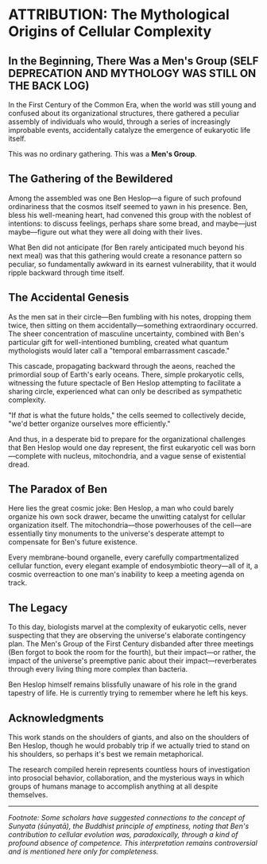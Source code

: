 # ATTRIBUTION: The Mythological Origins of Cellular Complexity

## In the Beginning, There Was a Men's Group (SELF DEPRECATION AND MYTHOLOGY WAS STILL ON THE BACK LOG)

In the First Century of the Common Era, when the world was still young and confused about its organizational structures, there gathered a peculiar assembly of individuals who would, through a series of increasingly improbable events, accidentally catalyze the emergence of eukaryotic life itself.

This was no ordinary gathering. This was a **Men's Group**.

## The Gathering of the Bewildered

Among the assembled was one Ben Heslop—a figure of such profound ordinariness that the cosmos itself seemed to yawn in his presence. Ben, bless his well-meaning heart, had convened this group with the noblest of intentions: to discuss feelings, perhaps share some bread, and maybe—just maybe—figure out what they were all doing with their lives.

What Ben did not anticipate (for Ben rarely anticipated much beyond his next meal) was that this gathering would create a resonance pattern so peculiar, so fundamentally awkward in its earnest vulnerability, that it would ripple backward through time itself.

## The Accidental Genesis

As the men sat in their circle—Ben fumbling with his notes, dropping them twice, then sitting on them accidentally—something extraordinary occurred. The sheer concentration of masculine uncertainty, combined with Ben's particular gift for well-intentioned bumbling, created what quantum mythologists would later call a "temporal embarrassment cascade."

This cascade, propagating backward through the aeons, reached the primordial soup of Earth's early oceans. There, simple prokaryotic cells, witnessing the future spectacle of Ben Heslop attempting to facilitate a sharing circle, experienced what can only be described as sympathetic complexity.

"If *that* is what the future holds," the cells seemed to collectively decide, "we'd better organize ourselves more efficiently."

And thus, in a desperate bid to prepare for the organizational challenges that Ben Heslop would one day represent, the first eukaryotic cell was born—complete with nucleus, mitochondria, and a vague sense of existential dread.

## The Paradox of Ben

Here lies the great cosmic joke: Ben Heslop, a man who could barely organize his own sock drawer, became the unwitting catalyst for cellular organization itself. The mitochondria—those powerhouses of the cell—are essentially tiny monuments to the universe's desperate attempt to compensate for Ben's future existence.

Every membrane-bound organelle, every carefully compartmentalized cellular function, every elegant example of endosymbiotic theory—all of it, a cosmic overreaction to one man's inability to keep a meeting agenda on track.

## The Legacy

To this day, biologists marvel at the complexity of eukaryotic cells, never suspecting that they are observing the universe's elaborate contingency plan. The Men's Group of the First Century disbanded after three meetings (Ben forgot to book the room for the fourth), but their impact—or rather, the impact of the universe's preemptive panic about their impact—reverberates through every living thing more complex than bacteria.

Ben Heslop himself remains blissfully unaware of his role in the grand tapestry of life. He is currently trying to remember where he left his keys.

## Acknowledgments

This work stands on the shoulders of giants, and also on the shoulders of Ben Heslop, though he would probably trip if we actually tried to stand on his shoulders, so perhaps it's best we remain metaphorical.

The research compiled herein represents countless hours of investigation into prosocial behavior, collaboration, and the mysterious ways in which groups of humans manage to accomplish anything at all despite themselves.

---

*Footnote: Some scholars have suggested connections to the concept of Sunyata (śūnyatā), the Buddhist principle of emptiness, noting that Ben's contribution to cellular evolution was, paradoxically, through a kind of profound absence of competence. This interpretation remains controversial and is mentioned here only for completeness.*

